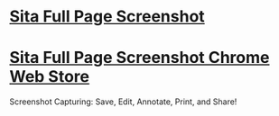 # <a href="https://sita.app/web-screenshot">Sita Full Page Screenshot</a>
# <a href="https://chrome.google.com/webstore/detail/sita-screenshot-full-page/dolfolohclejfclnoaekbloahmmpdcil">Sita Full Page Screenshot Chrome Web Store</a>
Screenshot Capturing: 
Save, Edit, Annotate, Print, and Share!

